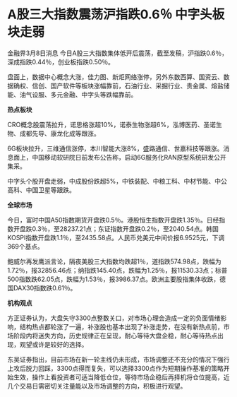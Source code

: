 # A股三大指数震荡沪指跌0.6％ 中字头板块走弱

金融界3月8日消息 今日A股三大指数集体低开后震荡，截至发稿，沪指跌0.6％，深成指跌0.44％，创业板指跌0.50％。

盘面上，数据中心概念大涨，佳力图、新炬网络涨停，另外东数西算、国资云、数据确权、信创、国产软件等板块涨幅靠前，石油行业、采掘行业、贵金属、熔盐储能、油气设服、多元金融、中字头等跌幅靠前。

**热点板块**

CRO概念股震荡拉升，诺思格涨超10%，诺泰生物涨超6%，泓博医药、圣诺生物、成都先导、康龙化成等跟涨。

6G板块拉升，三维通信涨停，本川智能大涨8%，盛路通信、世嘉科技等跟涨。消息面上，中国移动软研院日前发布公告称，启动6G服务化RAN原型系统研发公开集采。

中字头个股开盘走弱，中成股份跌超5%，中铁装配、中粮工科、中材节能、中公高科、中国卫星等跟跌。

**全球市场**

今日，富时中国A50指数期货开盘跌0.5％。港股恒生指数开盘跌1.35％。日经指数开盘跌0.3％，至28237.21点；东证指数开盘跌0.2％，至2040.54点。韩国KOSPI指数开盘跌1.1％，至2435.58点。人民币兑美元中间价报6.9525元，下调369个基点。

鲍威尔再发鹰派言论，隔夜美股三大指数均跌超1％，道指跌574.98点，跌幅为1.72％，报32856.46点；纳指跌145.40点，跌幅为1.25％，报11530.33点；标普500指数跌62.05点，跌幅为1.53％，报3986.37点。欧洲主要股指集体收跌，德国DAX30指数跌0.61％。

**机构观点**

方正证券认为，大盘失守3300点整数关口，对市场心理会造成一定的负面情绪影响，结构热点都轮涨了一遍，补涨股也基本出现了补涨走势，在没有新热点前，市场阶段内将迷失方向，历史规律正在呈现，耐心等待大盘企稳，耐心等待热点出现，观望或许是较好的选择。

东吴证券指出，目前市场在新一轮主线仍未形成，市场调整还不充分的情况下强行上攻后脱力回踩，3300点得而复失，可以选择3300点作为短期操作基准的策略开始生效，操作上看投资者可适当降低仓位，等待市场企稳后再择机将仓位提高，近几个交易日需密切关注量能以及市场调整的方向，积极进行观望。


